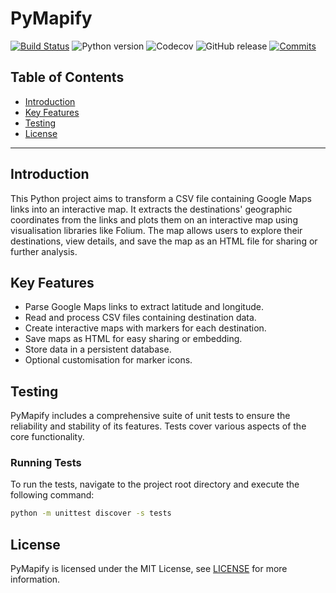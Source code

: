 # PyMapify
[![Build Status](https://github.com/GreenMachine582/pymapify/actions/workflows/project_tests.yml/badge.svg?branch=master)](https://github.com/GreenMachine582/pymapify/actions/workflows/project_tests.yml)
![Python version](https://img.shields.io/badge/python-3.10%20--%203.12-blue.svg)
![Codecov](https://codecov.io/gh/GreenMachine582/pymapify/branch/master/graph/badge.svg)
![GitHub release](https://img.shields.io/github/v/release/GreenMachine582/pymapify?include_prereleases)
[![Commits](https://img.shields.io/github/commits-since/GreenMachine582/pymapify/v0.1.0-alpha.svg)](https://github.com/GreenMachine582/pymapify/compare/v0.1.0-alpha...dev?include_prereleases)

## Table of Contents
- [Introduction](#introduction)
- [Key Features](#key-features)
- [Testing](#testing)
- [License](#license)

---

## Introduction
This Python project aims to transform a CSV file containing Google Maps links into an interactive map. It extracts the destinations' geographic coordinates from the links and plots them on an interactive map using visualisation libraries like Folium. The map allows users to explore their destinations, view details, and save the map as an HTML file for sharing or further analysis.

## Key Features
* Parse Google Maps links to extract latitude and longitude.
* Read and process CSV files containing destination data.
* Create interactive maps with markers for each destination.
* Save maps as HTML for easy sharing or embedding.
* Store data in a persistent database.
* Optional customisation for marker icons.

## Testing
PyMapify includes a comprehensive suite of unit tests to ensure the reliability and stability of its features. Tests cover various aspects of the core functionality.

### Running Tests
To run the tests, navigate to the project root directory and execute the following command:

```bash
python -m unittest discover -s tests
```

## License
PyMapify is licensed under the MIT License, see [LICENSE](LICENSE) for more information.